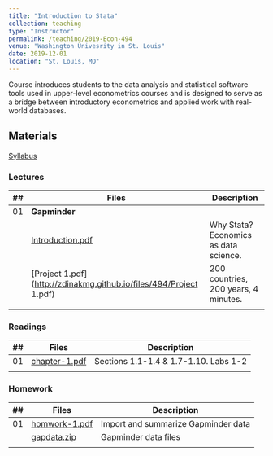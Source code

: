 ```yaml
---
title: "Introduction to Stata"
collection: teaching
type: "Instructor"
permalink: /teaching/2019-Econ-494
venue: "Washington Univesrity in St. Louis"
date: 2019-12-01
location: "St. Louis, MO"
---
```


Course introduces students to the data analysis and statistical software tools used in upper-level econometrics courses and is designed to serve as a bridge between introductory econometrics and applied work with real-world databases.

## Materials
[Syllabus](http://zdinakmg.github.io/files/494/econ-494-syllabus-fl2019.pdf) 

### Lectures

| ##               | Files  | Description                                                  |
| --------         | ------ | ------------------------------------------------------------ |
| 01 | **Gapminder** |
| | [Introduction.pdf](http://zdinakmg.github.io/files/494/Introduction.pdf) | Why Stata? Economics as data science.        |
| | [Project 1.pdf](http://zdinakmg.github.io/files/494/Project 1.pdf) | 200 countries, 200 years, 4 minutes.               |
| | |


### Readings

| ##               | Files  | Description                                                  |
| --------         | ------ | ------------------------------------------------------------ |
| 01 | [chapter-1.pdf](http://zdinakmg.github.io/files/494/chapter-1.pdf) | Sections 1.1-1.4 & 1.7-1.10. Labs 1-2   |
| | | |

### Homework

| ##               | Files  | Description                                                  |
| --------         | ------ | ------------------------------------------------------------ |
| 01 | [homwork-1.pdf](http://zdinakmg.github.io/files/494/econ-494-homework-1.pdf) |  Import and summarize Gapminder data |
| | [gapdata.zip](http://zdinakmg.github.io/files/494/gapdata.zip) | Gapminder data files |
| | | |




